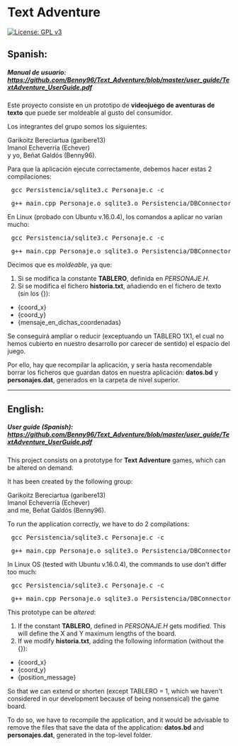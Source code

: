 # Text Adventure

[![License: GPL v3](https://img.shields.io/badge/License-GPLv3-blue.svg)](https://www.gnu.org/licenses/gpl-3.0)

## Spanish:

##### Manual de usuario: https://github.com/Benny96/Text_Adventure/blob/master/user_guide/TextAdventure_UserGuide.pdf

Este proyecto consiste en un prototipo de **videojuego de aventuras de texto** que puede ser moldeable al gusto del consumidor.

Los integrantes del grupo somos los siguientes: <br>

Garikoitz Bereciartua (garibere13) <br>
Imanol Echeverría (Echever) <br>
y yo, Beñat Galdós (Benny96). <br>

Para que la aplicación ejecute correctamente, debemos hacer estas 2 compilaciones: <br>

<pre> gcc Persistencia/sqlite3.c Personaje.c -c </pre>
<pre> g++ main.cpp Personaje.o sqlite3.o Persistencia/DBConnector.cpp Enemigo.cpp clsPersonaje.cpp Persona.cpp -o main </pre>

En Linux (probado con Ubuntu v.16.0.4), los comandos a aplicar no varían mucho:

<pre> gcc Persistencia/sqlite3.c Personaje.c -c </pre>
<pre> g++ main.cpp Personaje.o sqlite3.o Persistencia/DBConnector.cpp Enemigo.cpp clsPersonaje.cpp Persona.cpp -o main -pthread -ldl </pre>

Decimos que es _moldeable_, ya que:

1) Si se modifica la constante **TABLERO**, definida en _PERSONAJE.H_.
2) Si se modifica el fichero **historia.txt**, añadiendo en el fichero de texto (sin los {}):
* {coord_x}
* {coord_y}
* {mensaje_en_dichas_coordenadas}

Se conseguirá ampliar o reducir (exceptuando un TABLERO 1X1, el cual no hemos cubierto en nuestro desarrollo por carecer de sentido) el espacio del juego.

Por ello, hay que recompilar la aplicación, y sería hasta recomendable borrar los ficheros que guardan datos en nuestra aplicación: **datos.bd** y **personajes.dat**, generados en la carpeta de nivel superior.

_____

## English:

##### User guide (Spanish): https://github.com/Benny96/Text_Adventure/blob/master/user_guide/TextAdventure_UserGuide.pdf

This project consists on a prototype for **Text Adventure** games, which can be altered on demand. 

It has been created by the following group: <br>

Garikoitz Bereciartua (garibere13) <br>
Imanol Echeverría (Echever) <br>
and me, Beñat Galdós (Benny96). <br>

To run the application correctly, we have to do 2 compilations: <br>

<pre> gcc Persistencia/sqlite3.c Personaje.c -c </pre>
<pre> g++ main.cpp Personaje.o sqlite3.o Persistencia/DBConnector.cpp Enemigo.cpp clsPersonaje.cpp Persona.cpp -o main </pre>

In Linux OS (tested with Ubuntu v.16.0.4), the commands to use don't differ too much:

<pre> gcc Persistencia/sqlite3.c Personaje.c -c </pre>
<pre> g++ main.cpp Personaje.o sqlite3.o Persistencia/DBConnector.cpp Enemigo.cpp clsPersonaje.cpp Persona.cpp -o main -pthread -ldl </pre>

This prototype can be _altered_:

1) If the constant **TABLERO**, defined in _PERSONAJE.H_ gets modified. This will define the X and Y maximum lengths of the board.
2) If we modify **historia.txt**, adding the following information (without the {}):
* {coord_x}
* {coord_y}
* {position_message}

So that we can extend or shorten (except TABLERO = 1, which we haven't considered in our development because of being nonsensical) the game board.

To do so, we have to recompile the application, and it would be advisable to remove the files that save the data of the application: **datos.bd** and **personajes.dat**, generated in the top-level folder.
